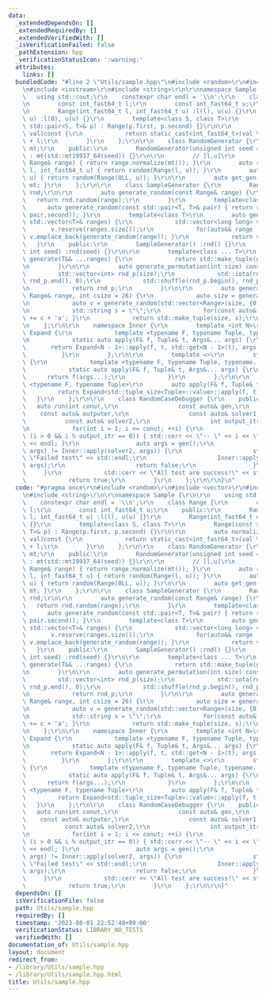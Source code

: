 ```yaml
---
data:
  _extendedDependsOn: []
  _extendedRequiredBy: []
  _extendedVerifiedWith: []
  _isVerificationFailed: false
  _pathExtension: hpp
  _verificationStatusIcon: ':warning:'
  attributes:
    links: []
  bundledCode: "#line 2 \"Utils/sample.hpp\"\n#include <random>\r\n#include <vector>\r\
    \n#include <iostream>\r\n#include <string>\r\n\r\nnamespace Sample {\r\n\r\n \
    \   using std::cout;\r\n    constexpr char endl = '\\n';\r\n    class Range {\r\
    \n        const int_fast64_t l;\r\n        const int_fast64_t u;\r\n    public:\r\
    \n        Range(int_fast64_t l, int_fast64_t u) :l(l), u(u) {}\r\n        Range(int_fast64_t\
    \ u) :l(0), u(u) {}\r\n        template<class S, class T>\r\n        Range(const\
    \ std::pair<S, T>& p) : Range(p.first, p.second) {}\r\n\r\n        auto normalize(uint_fast64_t\
    \ val)const {\r\n            return static_cast<int_fast64_t>(val % (u + 1 - l))\
    \ + l;\r\n        }\r\n    };\r\n\r\n    class RandomGenerator {\r\n        std::mt19937_64\
    \ mt;\r\n    public:\r\n        RandomGenerator(unsigned int seed = std::random_device()())\
    \ : mt(std::mt19937_64(seed)) {}\r\n\r\n        // [l,u]\r\n        auto random(const\
    \ Range& range) { return range.normalize(mt()); }\r\n        auto random(int_fast64_t\
    \ l, int_fast64_t u) { return random(Range(l, u)); }\r\n        auto random(int_fast64_t\
    \ u) { return random(Range(0LL, u)); }\r\n\r\n        auto get_gen()const { return\
    \ mt; }\r\n    };\r\n\r\n    class SampleGenerator {\r\n        RandomGenerator\
    \ rnd;\r\n\r\n        auto generate_random(const Range& range) {\r\n         \
    \   return rnd.random(range);\r\n        }\r\n        template<class T>\r\n  \
    \      auto generate_random(const std::pair<T, T>& pair) { return rnd.random(Range(pair.first,\
    \ pair.second)); }\r\n        template<class T>\r\n        auto generate_random(const\
    \ std::vector<T>& ranges) {\r\n            std::vector<long long> v;\r\n     \
    \       v.reserve(ranges.size());\r\n            for(auto&& range : ranges) {\
    \ v.emplace_back(generate_random(range)); }\r\n            return v;\r\n     \
    \   }\r\n    public:\r\n        SampleGenerator() :rnd() {}\r\n        SampleGenerator(unsigned\
    \ int seed) :rnd(seed) {}\r\n\r\n        template<class ... T>\r\n        auto\
    \ generate(T&& ...ranges) {\r\n            return std::make_tuple(generate_random(ranges)...);\r\
    \n        }\r\n\r\n        auto generate_permutation(int size) const {\r\n   \
    \         std::vector<int> rnd_p(size);\r\n            std::iota(rnd_p.begin(),\
    \ rnd_p.end(), 0);\r\n            std::shuffle(rnd_p.begin(), rnd_p.end(), rnd.get_gen());\r\
    \n            return rnd_p;\r\n        }\r\n\r\n        auto generate_string(const\
    \ Range& range, int csize = 26) {\r\n            auto size = generate_random(range);\r\
    \n            auto v = generate_random(std::vector<Range>(size, {0,csize - 1}));\r\
    \n            std::string s = \"\";\r\n            for(const auto& c : v) { s\
    \ += c + 'a'; }\r\n            return std::make_tuple(size, s);\r\n        }\r\
    \n    };\r\n\r\n    namespace Inner {\r\n        template <int N>\r\n        struct\
    \ Expand {\r\n            template <typename F, typename Tuple, typename... Args>\r\
    \n            static auto apply(F& f, Tuple& t, Args&... args) {\r\n         \
    \       return Expand<N - 1>::apply(f, t, std::get<N - 1>(t), args...);\r\n  \
    \          }\r\n        };\r\n\r\n        template <>\r\n        struct Expand<0>\
    \ {\r\n            template <typename F, typename Tuple, typename... Args>\r\n\
    \            static auto apply(F& f, Tuple& t, Args&... args) {\r\n          \
    \      return f(args...);\r\n            }\r\n        };\r\n\r\n        template\
    \ <typename F, typename Tuple>\r\n        auto apply(F& f, Tuple& t) {\r\n   \
    \         return Expand<std::tuple_size<Tuple>::value>::apply(f, t);\r\n     \
    \   }\r\n    };\r\n\r\n    class RandomCaseDebugger {\r\n    public:\r\n     \
    \   auto run(int conut,\r\n                 const auto& gen,\r\n             \
    \    const auto& outputer,\r\n                 const auto& solver1,\r\n      \
    \           const auto& solver2,\r\n                 int output_itr = 1000) {\r\
    \n            for(int i = 1; i <= conut; ++i) {\r\n                if(i == 1 ||\
    \ (i > 0 && i % output_itr == 0)) { std::cerr << \"-- \" << i << \"th run -\"\
    \ << endl; }\r\n                auto args = gen();\r\n                if(Inner::apply(solver1,\
    \ args) != Inner::apply(solver2, args)) {\r\n                    std::cerr <<\
    \ \"Failed test\" << std::endl;\r\n                    Inner::apply(outputer,\
    \ args);\r\n                    return false;\r\n                }\r\n       \
    \     }\r\n            std::cerr << \"All test are success!\" << std::endl;\r\n\
    \            return true;\r\n        }\r\n    };\r\n\r\n}\n"
  code: "#pragma once\r\n#include <random>\r\n#include <vector>\r\n#include <iostream>\r\
    \n#include <string>\r\n\r\nnamespace Sample {\r\n\r\n    using std::cout;\r\n\
    \    constexpr char endl = '\\n';\r\n    class Range {\r\n        const int_fast64_t\
    \ l;\r\n        const int_fast64_t u;\r\n    public:\r\n        Range(int_fast64_t\
    \ l, int_fast64_t u) :l(l), u(u) {}\r\n        Range(int_fast64_t u) :l(0), u(u)\
    \ {}\r\n        template<class S, class T>\r\n        Range(const std::pair<S,\
    \ T>& p) : Range(p.first, p.second) {}\r\n\r\n        auto normalize(uint_fast64_t\
    \ val)const {\r\n            return static_cast<int_fast64_t>(val % (u + 1 - l))\
    \ + l;\r\n        }\r\n    };\r\n\r\n    class RandomGenerator {\r\n        std::mt19937_64\
    \ mt;\r\n    public:\r\n        RandomGenerator(unsigned int seed = std::random_device()())\
    \ : mt(std::mt19937_64(seed)) {}\r\n\r\n        // [l,u]\r\n        auto random(const\
    \ Range& range) { return range.normalize(mt()); }\r\n        auto random(int_fast64_t\
    \ l, int_fast64_t u) { return random(Range(l, u)); }\r\n        auto random(int_fast64_t\
    \ u) { return random(Range(0LL, u)); }\r\n\r\n        auto get_gen()const { return\
    \ mt; }\r\n    };\r\n\r\n    class SampleGenerator {\r\n        RandomGenerator\
    \ rnd;\r\n\r\n        auto generate_random(const Range& range) {\r\n         \
    \   return rnd.random(range);\r\n        }\r\n        template<class T>\r\n  \
    \      auto generate_random(const std::pair<T, T>& pair) { return rnd.random(Range(pair.first,\
    \ pair.second)); }\r\n        template<class T>\r\n        auto generate_random(const\
    \ std::vector<T>& ranges) {\r\n            std::vector<long long> v;\r\n     \
    \       v.reserve(ranges.size());\r\n            for(auto&& range : ranges) {\
    \ v.emplace_back(generate_random(range)); }\r\n            return v;\r\n     \
    \   }\r\n    public:\r\n        SampleGenerator() :rnd() {}\r\n        SampleGenerator(unsigned\
    \ int seed) :rnd(seed) {}\r\n\r\n        template<class ... T>\r\n        auto\
    \ generate(T&& ...ranges) {\r\n            return std::make_tuple(generate_random(ranges)...);\r\
    \n        }\r\n\r\n        auto generate_permutation(int size) const {\r\n   \
    \         std::vector<int> rnd_p(size);\r\n            std::iota(rnd_p.begin(),\
    \ rnd_p.end(), 0);\r\n            std::shuffle(rnd_p.begin(), rnd_p.end(), rnd.get_gen());\r\
    \n            return rnd_p;\r\n        }\r\n\r\n        auto generate_string(const\
    \ Range& range, int csize = 26) {\r\n            auto size = generate_random(range);\r\
    \n            auto v = generate_random(std::vector<Range>(size, {0,csize - 1}));\r\
    \n            std::string s = \"\";\r\n            for(const auto& c : v) { s\
    \ += c + 'a'; }\r\n            return std::make_tuple(size, s);\r\n        }\r\
    \n    };\r\n\r\n    namespace Inner {\r\n        template <int N>\r\n        struct\
    \ Expand {\r\n            template <typename F, typename Tuple, typename... Args>\r\
    \n            static auto apply(F& f, Tuple& t, Args&... args) {\r\n         \
    \       return Expand<N - 1>::apply(f, t, std::get<N - 1>(t), args...);\r\n  \
    \          }\r\n        };\r\n\r\n        template <>\r\n        struct Expand<0>\
    \ {\r\n            template <typename F, typename Tuple, typename... Args>\r\n\
    \            static auto apply(F& f, Tuple& t, Args&... args) {\r\n          \
    \      return f(args...);\r\n            }\r\n        };\r\n\r\n        template\
    \ <typename F, typename Tuple>\r\n        auto apply(F& f, Tuple& t) {\r\n   \
    \         return Expand<std::tuple_size<Tuple>::value>::apply(f, t);\r\n     \
    \   }\r\n    };\r\n\r\n    class RandomCaseDebugger {\r\n    public:\r\n     \
    \   auto run(int conut,\r\n                 const auto& gen,\r\n             \
    \    const auto& outputer,\r\n                 const auto& solver1,\r\n      \
    \           const auto& solver2,\r\n                 int output_itr = 1000) {\r\
    \n            for(int i = 1; i <= conut; ++i) {\r\n                if(i == 1 ||\
    \ (i > 0 && i % output_itr == 0)) { std::cerr << \"-- \" << i << \"th run -\"\
    \ << endl; }\r\n                auto args = gen();\r\n                if(Inner::apply(solver1,\
    \ args) != Inner::apply(solver2, args)) {\r\n                    std::cerr <<\
    \ \"Failed test\" << std::endl;\r\n                    Inner::apply(outputer,\
    \ args);\r\n                    return false;\r\n                }\r\n       \
    \     }\r\n            std::cerr << \"All test are success!\" << std::endl;\r\n\
    \            return true;\r\n        }\r\n    };\r\n\r\n}"
  dependsOn: []
  isVerificationFile: false
  path: Utils/sample.hpp
  requiredBy: []
  timestamp: '2023-08-01 22:52:48+09:00'
  verificationStatus: LIBRARY_NO_TESTS
  verifiedWith: []
documentation_of: Utils/sample.hpp
layout: document
redirect_from:
- /library/Utils/sample.hpp
- /library/Utils/sample.hpp.html
title: Utils/sample.hpp
---
```

